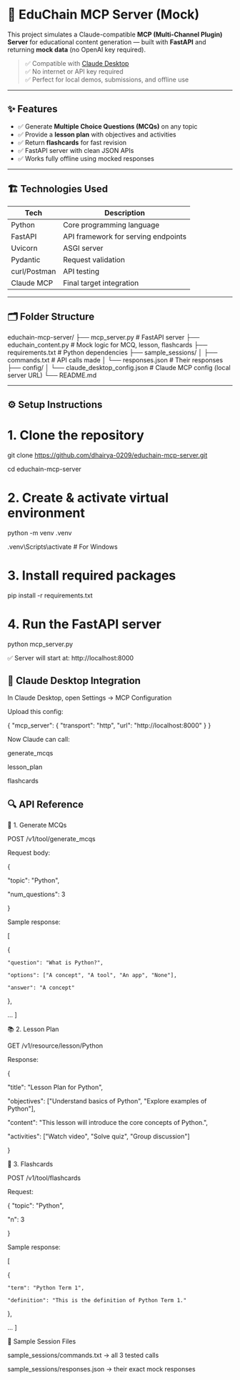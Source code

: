 # 🧠 EduChain MCP Server (Mock)

This project simulates a Claude-compatible **MCP (Multi-Channel Plugin) Server** for educational content generation — built with **FastAPI** and returning **mock data** (no OpenAI key required).

> ✅ Compatible with [Claude Desktop](https://www.anthropic.com)  
> ✅ No internet or API key required  
> ✅ Perfect for local demos, submissions, and offline use

---

## ✨ Features

- ✅ Generate **Multiple Choice Questions (MCQs)** on any topic
- ✅ Provide a **lesson plan** with objectives and activities
- ✅ Return **flashcards** for fast revision
- ✅ FastAPI server with clean JSON APIs
- ✅ Works fully offline using mocked responses

---

## 🏗️ Technologies Used

| Tech         | Description                         |
|--------------|-------------------------------------|
| Python       | Core programming language           |
| FastAPI      | API framework for serving endpoints |
| Uvicorn      | ASGI server                         |
| Pydantic     | Request validation                  |
| curl/Postman | API testing                         |
| Claude MCP   | Final target integration            |

---

## 🗂️ Folder Structure

educhain-mcp-server/
├── mcp_server.py # FastAPI server
├── educhain_content.py # Mock logic for MCQ, lesson, flashcards
├── requirements.txt # Python dependencies
├── sample_sessions/
│ ├── commands.txt # API calls made
│ └── responses.json # Their responses
├── config/
│ └── claude_desktop_config.json # Claude MCP config (local server URL)
└── README.md



---

## ⚙️ Setup Instructions

# 1. Clone the repository

git clone https://github.com/dhairya-0209/educhain-mcp-server.git

cd educhain-mcp-server

# 2. Create & activate virtual environment

python -m venv .venv

.venv\Scripts\activate  # For Windows

# 3. Install required packages

pip install -r requirements.txt

# 4. Run the FastAPI server

python mcp_server.py

✅ Server will start at: http://localhost:8000


## 🔌 Claude Desktop Integration

In Claude Desktop, open Settings → MCP Configuration

Upload this config:

{
  "mcp_server": {
    "transport": "http",
    "url": "http://localhost:8000"
  }
}

Now Claude can call:

generate_mcqs

lesson_plan

flashcards

## 🔍 API Reference

🧠 1. Generate MCQs

POST /v1/tool/generate_mcqs

Request body:

{

  "topic": "Python",
  
  "num_questions": 3
  
}

Sample response:

[

  {
  
    "question": "What is Python?",
    
    "options": ["A concept", "A tool", "An app", "None"],
    
    "answer": "A concept"
    
  },
  
  ...
]

📚 2. Lesson Plan

GET /v1/resource/lesson/Python

Response:

{

  "title": "Lesson Plan for Python",
  
  "objectives": ["Understand basics of Python", "Explore examples of Python"],
  
  "content": "This lesson will introduce the core concepts of Python.",
  
  "activities": ["Watch video", "Solve quiz", "Group discussion"]
  
}

🔁 3. Flashcards

POST /v1/tool/flashcards

Request:

{
  "topic": "Python",
  
  "n": 3
  
}

Sample response:

[

  {
  
    "term": "Python Term 1",
    
    "definition": "This is the definition of Python Term 1."
    
  },
  
  ...
]

🧪 Sample Session Files

sample_sessions/commands.txt → all 3 tested calls

sample_sessions/responses.json → their exact mock responses

